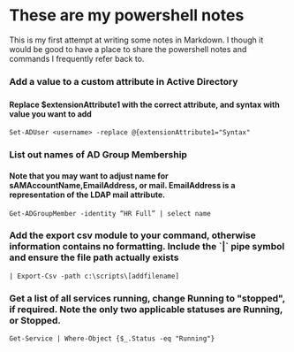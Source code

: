<h1> These are my powershell notes </h1>

This is my first attempt at writing some notes in Markdown. I though it would be good to have a place to share the powershell notes and commands I frequently refer back to.<br>

<h3>Add a value to a custom attribute in Active Directory<h3>
<h4>Replace $extensionAttribute1 with the correct attribute, and syntax with value you want to add</h4>

```Set-ADUser <username> -replace @{extensionAttribute1="Syntax"```

<H3> List out names of AD Group Membership </h3>
<h4>Note that you may want to adjust name for sAMAccountName,EmailAddress, or mail. EmailAddress is a representation of the LDAP mail attribute.</h4> 

```Get-ADGroupMember -identity “HR Full” | select name```

<h3>Add the export csv module to your command, otherwise information contains no formatting. Include the `|` pipe symbol and ensure the file path actually exists</h3>

```| Export-Csv -path c:\scripts\[addfilename]```

<h3> Get a list of all services running, change Running to "stopped", if required. Note the only two applicable statuses are Running, or Stopped. </h3>

```Get-Service | Where-Object {$_.Status -eq "Running"}```